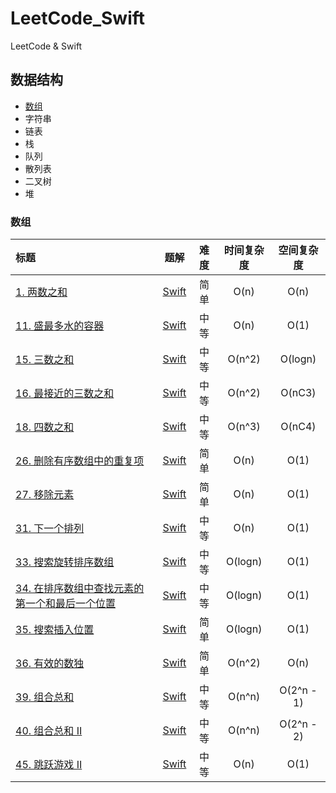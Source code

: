 # LeetCode_Swift

LeetCode & Swift

## 数据结构

- [数组](#数组)
- 字符串
- 链表
- 栈
- 队列
- 散列表
- 二叉树
- 堆


### 数组

| 标题                                                                                                | 题解                                                                                                           | 难度 | 时间复杂度 | 空间复杂度 |
|:---------------------------------------------------------------------------------------------------|:--------------------------------------------------------------------------------------------------------------:|:----:|:----------:|:----------:|
| [1. 两数之和](https://leetcode-cn.com/problems/two-sum/)                                            | [Swift](https://github.com/KiligWYu/LeetCode_Swift/blob/master/Array/1_TwoSum.swift)                           | 简单 | O(n)       | O(n)       |
| [11. 盛最多水的容器](https://leetcode-cn.com/problems/container-with-most-water/)                   | [Swift](https://github.com/KiligWYu/LeetCode_Swift/blob/master/Array/11_ContainerWithMostWater.swift)          | 中等 | O(n)       | O(1)       |
| [15. 三数之和](https://leetcode-cn.com/problems/3sum/)                                              | [Swift](https://github.com/KiligWYu/LeetCode_Swift/blob/master/Array/15_ThreeSum.swift)                        | 中等 | O(n^2)     | O(logn)    |
| [16. 最接近的三数之和](https://leetcode-cn.com/problems/3sum-closest/)                              | [Swift](https://github.com/KiligWYu/LeetCode_Swift/blob/master/Array/16_3SumClosest.swift)                     | 中等 | O(n^2)     | O(nC3)     |
| [18. 四数之和](https://leetcode-cn.com/problems/4sum/)                                              | [Swift](https://github.com/KiligWYu/LeetCode_Swift/blob/master/Array/18_4Sum.swift)                            | 中等 | O(n^3)     | O(nC4)     |
| [26. 删除有序数组中的重复项](https://leetcode-cn.com/problems/remove-duplicates-from-sorted-array/) | [Swift](https://github.com/KiligWYu/LeetCode_Swift/blob/master/Array/26_RemoveDuplicatesFromSortedArray.swift) | 简单 | O(n)       | O(1)       |
| [27. 移除元素](https://leetcode-cn.com/problems/remove-element/)                                    | [Swift](https://github.com/KiligWYu/LeetCode_Swift/blob/master/Array/27_RemoveElement.swift)                   | 简单 | O(n)       | O(1)       |
| [31. 下一个排列](https://leetcode-cn.com/problems/remove-element/)                                    | [Swift](https://github.com/KiligWYu/LeetCode_Swift/blob/master/Array/31_NextPermutation.swift) | 中等 | O(n) | O(1) |
| [33. 搜索旋转排序数组](https://leetcode-cn.com/problems/search-in-rotated-sorted-array) | [Swift](https://github.com/KiligWYu/LeetCode_Swift/blob/master/Array/33_SearchInRotatedSortedArray.swift) | 中等 | O(logn) | O(1) |
| [34. 在排序数组中查找元素的第一个和最后一个位置](https://leetcode-cn.com/problems/find-first-and-last-position-of-element-in-sorted-array) | [Swift](https://github.com/KiligWYu/LeetCode_Swift/blob/master/Array/34_FindFirstAndLastPositionOfElementInSortedArray.swift) | 中等 | O(logn) | O(1) |
| [35. 搜索插入位置](https://leetcode-cn.com/problems/search-insert-position/) | [Swift](https://github.com/KiligWYu/LeetCode_Swift/blob/master/Array/35_SearchInsertPosition.swift) | 简单 | O(logn) | O(1) |
| [36. 有效的数独](https://leetcode-cn.com/problems/valid-sudoku) | [Swift](https://github.com/KiligWYu/LeetCode_Swift/blob/master/Array/36_ValidSudoku.swift) | 简单 | O(n^2) | O(n) |
| [39. 组合总和](https://leetcode-cn.com/problems/combination-sum/) | [Swift](https://github.com/KiligWYu/LeetCode_Swift/blob/master/Array/39_CombinationSum.swift) | 中等 | O(n^n) | O(2^n - 1) |
| [40. 组合总和 II](https://leetcode-cn.com/problems/combination-sum-ii/) | [Swift](https://github.com/KiligWYu/LeetCode_Swift/blob/master/Array/40_CombinationSumII.swift) | 中等 | O(n^n) | O(2^n - 2) |
| [45. 跳跃游戏 II](https://leetcode-cn.com/problems/jump-game-ii/) | [Swift](https://github.com/KiligWYu/LeetCode_Swift/blob/master/Array/45_JumpGameII.swift) | 中等 | O(n) | O(1) |
